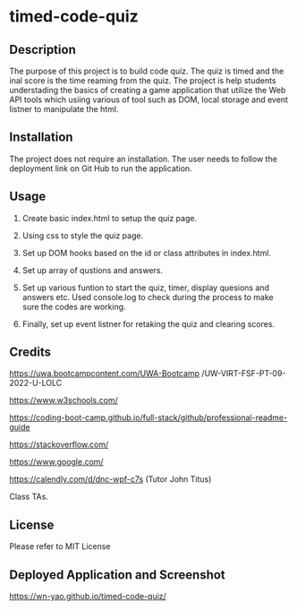 # timed-code-quiz

## Description

The purpose of this project is to build code quiz. The quiz is timed and the inal score is the time reaming from the quiz. The project is help students understading the basics of creating a game application that utilize the Web API tools which usiing various of tool such as DOM, local storage and event listner to manipulate the html.

## Installation

The project does not require an installation. The user needs to follow the deployment link on Git Hub to run the application.

## Usage

1. Create basic index.html to setup the quiz page.

2. Using css to style the quiz page.

3. Set up DOM hooks based on the id or class attributes in index.html.

4. Set up array of qustions and answers.

5. Set up various funtion to start the quiz, timer, display quesions and answers etc. Used console.log to check during the process to make sure the codes are working. 

6. Finally, set up event listner for retaking the quiz and clearing scores. 

## Credits

https://uwa.bootcampcontent.com/UWA-Bootcamp /UW-VIRT-FSF-PT-09-2022-U-LOLC

https://www.w3schools.com/

https://coding-boot-camp.github.io/full-stack/github/professional-readme-guide

https://stackoverflow.com/

https://www.google.com/

https://calendly.com/d/dnc-wpf-c7s (Tutor John Titus)

Class TAs.

## License 

Please refer to MIT License

## Deployed Application and Screenshot

https://wn-yao.github.io/timed-code-quiz/



